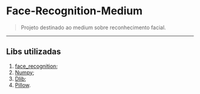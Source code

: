 # Face-Recognition-Medium

> Projeto destinado ao medium sobre reconhecimento facial.

---

## Libs utilizadas
1. [face_recognition](https://github.com/ageitgey/face_recognition);
2. [Numpy](http://www.numpy.org/);
3. [Dlib](http://dlib.net/);
4. [Pillow](https://pillow.readthedocs.io/en/3.1.x/reference/Image.html).
